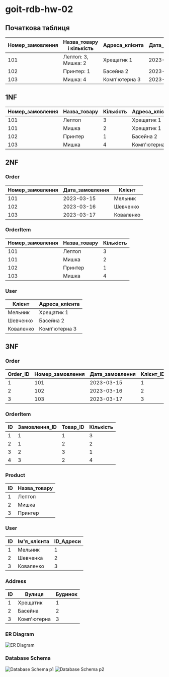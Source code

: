 # goit-rdb-hw-02

## Початкова таблиця

| Номер_замовлення | Назва_товару і кількість | Адреса_клієнта | Дата_замовлення | Клієнт    |
| ---------------- | ------------------------ | -------------- | --------------- | --------- |
| 101              | Лептоп: 3, Мишка: 2      | Хрещатик 1     | 2023-03-15      | Мельник   |
| 102              | Принтер: 1               | Басейна 2      | 2023-03-16      | Шевченко  |
| 103              | Мишка: 4                 | Комп'ютерна 3  | 2023-03-17      | Коваленко |

## 1NF

| Номер_замовлення | Назва_товару | Кількість | Адреса_клієнта | Дата_замовлення | Клієнт    |
| ---------------- | ------------ | --------- | -------------- | --------------- | --------- |
| 101              | Лептоп       | 3         | Хрещатик 1     | 2023-03-15      | Мельник   |
| 101              | Мишка        | 2         | Хрещатик 1     | 2023-03-15      | Мельник   |
| 102              | Принтер      | 1         | Басейна 2      | 2023-03-16      | Шевченко  |
| 103              | Мишка        | 4         | Комп'ютерна 3  | 2023-03-17      | Коваленко |

## 2NF

### Order

| Номер_замовлення | Дата_замовлення | Клієнт    |
| ---------------- | --------------- | --------- |
| 101              | 2023-03-15      | Мельник   |
| 102              | 2023-03-16      | Шевченко  |
| 103              | 2023-03-17      | Коваленко |

### OrderItem

| Номер_замовлення | Назва_товару | Кількість |
| ---------------- | ------------ | --------- |
| 101              | Лептоп       | 3         |
| 101              | Мишка        | 2         |
| 102              | Принтер      | 1         |
| 103              | Мишка        | 4         |

### User

| Клієнт    | Адреса_клієнта |
| --------- | -------------- |
| Мельник   | Хрещатик 1     |
| Шевченко  | Басейна 2      |
| Коваленко | Комп'ютерна 3  |

## 3NF

### Order

| Order_ID | Номер_замовлення | Дата_замовлення | Клієнт_ID |
| -------- | ---------------- | --------------- | --------- |
| 1        | 101              | 2023-03-15      | 1         |
| 2        | 102              | 2023-03-16      | 2         |
| 3        | 103              | 2023-03-17      | 3         |

### OrderItem

| ID  | Замовлення_ID | Товар_ID | Кількість |
| --- | ------------- | -------- | --------- |
| 1   | 1             | 1        | 3         |
| 2   | 1             | 2        | 2         |
| 3   | 2             | 3        | 1         |
| 4   | 3             | 2        | 4         |

### Product

| ID  | Назва_товару |
| --- | ------------ |
| 1   | Лептоп       |
| 2   | Мишка        |
| 3   | Принтер      |

### User

| ID  | Ім'я_клієнта | ID_Адреси |
| --- | ------------ | --------- |
| 1   | Мельник      | 1         |
| 2   | Шевченка     | 2         |
| 3   | Коваленко    | 3         |

### Address

| ID  | Вулиця      | Будинок |
| --- | ----------- | ------- |
| 1   | Хрещатик    | 1       |
| 2   | Басейна     | 2       |
| 3   | Комп'ютерна | 3       |

### ER Diagram

![ER Diagram](./screenshots/p4_erdiagram2.png)

### Database Schema

![Database Schema p1](./screenshots/p5_1.png)
![Database Schema p2](./screenshots/p5_2.png)
